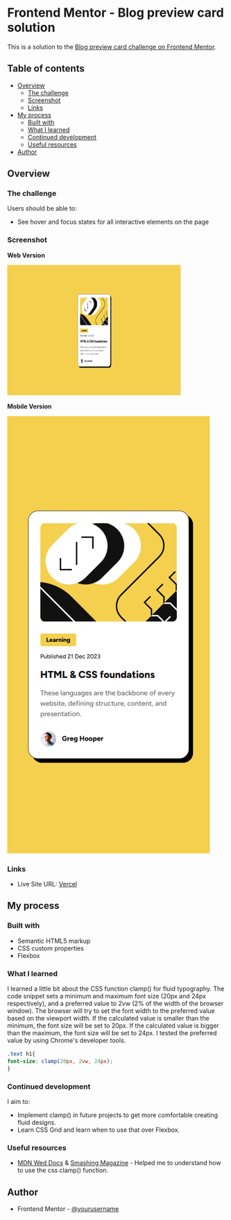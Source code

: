 # Frontend Mentor - Blog preview card solution

This is a solution to the [Blog preview card challenge on Frontend Mentor](https://www.frontendmentor.io/challenges/blog-preview-card-ckPaj01IcS).

## Table of contents

- [Overview](#overview)
  - [The challenge](#the-challenge)
  - [Screenshot](#screenshot)
  - [Links](#links)
- [My process](#my-process)
  - [Built with](#built-with)
  - [What I learned](#what-i-learned)
  - [Continued development](#continued-development)
  - [Useful resources](#useful-resources)
- [Author](#author)


## Overview

### The challenge

Users should be able to:

- See hover and focus states for all interactive elements on the page

### Screenshot

**Web Version**

<img src="./assets/images/Screenshot%202025-01-15%20123304.png" alt="Web Version" width="400" height="300">




**Mobile Version**

![](./assets/images/Screenshot%202025-01-15%20123904_mobile.png)


### Links

- Live Site URL: [Vercel](https://blog-preview-card-6fnss7gcp-user2830581s-projects.vercel.app/)

## My process

### Built with

- Semantic HTML5 markup
- CSS custom properties
- Flexbox


### What I learned

I learned a little bit about the CSS function clamp() for fluid typography. The code snippet sets a minimum and maximum font size (20px and 24px respectively), and a preferred value to 2vw (2% of the width of the browser window). The browser will try to set the font width to the preferred value based on the viewport width. If the calculated value is smaller than the minimum, the font size will be set to 20px. If the calculated value is bigger than the maximum, the font size will be set to 24px. I tested the preferred value by using Chrome's developer tools.

```css
.text h1{
font-size: clamp(20px, 2vw, 24px);
}
```


### Continued development

I aim to:
- Implement clamp() in future projects to get more comfortable creating fluid designs.
- Learn CSS Grid and learn when to use that over Flexbox.


### Useful resources

- [MDN Wed Docs](https://developer.mozilla.org/en-US/docs/Web/CSS/clamp) & [Smashing Magazine](https://www.smashingmagazine.com/2022/01/modern-fluid-typography-css-clamp/) - Helped me to understand how to use the css clamp() function. 


## Author

- Frontend Mentor - [@yourusername](https://www.frontendmentor.io/profile/user2830581)
